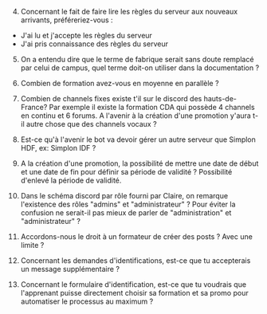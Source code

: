 4. Concernant le fait de faire lire les règles du serveur aux nouveaux arrivants, préféreriez-vous :

- J'ai lu et j'accepte les règles du serveur
- J'ai pris connaissance des règles du serveur

5. On a entendu dire que le terme de fabrique serait sans doute remplacé par celui de campus, quel terme doit-on utiliser dans la documentation ?

8. Combien de formation avez-vous en moyenne en parallèle ?

9. Combien de channels fixes existe t'il sur le discord des hauts-de-France? Par exemple il existe la formation CDA qui possède 4 channels en continu et 6 forums. A l'avenir à la création d'une promotion y'aura t-il autre chose que des channels vocaux ?

13. Est-ce qu'à l'avenir le bot va devoir gérer un autre serveur que Simplon HDF, ex: Simplon IDF ?

14. A la création d'une promotion, la possibilité de mettre une date de début et une date de fin pour définir sa période de validité ? Possibilité d'enlevé la période de validité.

17. Dans le schéma discord par rôle fourni par Claire, on remarque l'existence des rôles "admins" et "administrateur" ? Pour éviter la confusion ne serait-il pas mieux de parler de "administration" et "administrateur" ?

20. Accordons-nous le droit à un formateur de créer des posts ? Avec une limite ?

22. Concernant les demandes d'identifications, est-ce que tu accepterais un message supplémentaire ?

23. Concernant le formulaire d'identification, est-ce que tu voudrais que l'apprenant puisse directement choisir sa formation et sa promo pour automatiser le processus au maximum ?